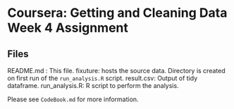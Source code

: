 # Coursera: Getting and Cleaning Data Week 4 Assignment

## Files
README.md : This file.
fixuture: hosts the source data.  Directory is created on first run of the `run_analysis.R` script.
result.csv: Output of tidy dataframe.
run_analysis.R: R script to perform the analysis.

Please see `CodeBook.md` for more information.
